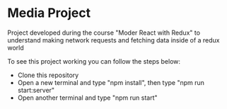 # Media Project

Project developed during the course "Moder React with Redux" to understand making network requests and fetching data inside of a redux world

To see this project working you can follow the steps below:
- Clone this repository
- Open a new terminal and type "npm install", then type "npm run start:server"
- Open another terminal and type "npm run start"
